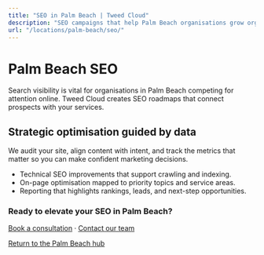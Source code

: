 ```yaml
---
title: "SEO in Palm Beach | Tweed Cloud"
description: "SEO campaigns that help Palm Beach organisations grow organic visibility."
url: "/locations/palm-beach/seo/"
---
```


# Palm Beach SEO

Search visibility is vital for organisations in Palm Beach competing for attention online. Tweed Cloud creates SEO roadmaps that connect prospects with your services.

## Strategic optimisation guided by data

We audit your site, align content with intent, and track the metrics that matter so you can make confident marketing decisions.

- Technical SEO improvements that support crawling and indexing.
- On-page optimisation mapped to priority topics and service areas.
- Reporting that highlights rankings, leads, and next-step opportunities.

### Ready to elevate your SEO in Palm Beach?

[Book a consultation](/consultation/) · [Contact our team](/contact/)

[Return to the Palm Beach hub](/locations/palm-beach/)
